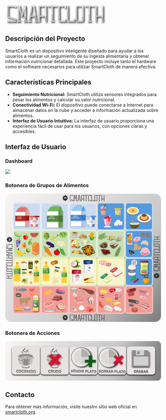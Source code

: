 ![SmartCloth Logo](images/logFull.png)

## Descripción del Proyecto

SmartCloth es un dispositivo inteligente diseñado para ayudar a los usuarios a realizar un seguimiento de su ingesta alimentaria y obtener información nutricional detallada. Este proyecto incluye tanto el hardware como el software necesarios para utilizar SmartCloth de manera efectiva.

## Características Principales

- **Seguimiento Nutricional:** SmartCloth utiliza sensores integrados para pesar los alimentos y calcular su valor nutricional.
- **Conectividad Wi-Fi:** El dispositivo puede conectarse a Internet para almacenar datos en la nube y acceder a información actualizada sobre alimentos.
- **Interfaz de Usuario Intuitiva:** La interfaz de usuario proporciona una experiencia fácil de usar para los usuarios, con opciones claras y accesibles.

## Interfaz de Usuario

### Dashboard
<img src="Docs/Diseño-SmartCloth/Interfaz/Dashboards/Dashboard2.png" width="600">

### Botonera de Grupos de Alimentos
<img src="Docs/Diseño-SmartCloth/Interfaz/Iconografía/Botonera_5X4_con_bordes.png" width="500">


### Botonera de Acciones
<img src="Docs/Diseño-SmartCloth/Interfaz/Iconografía/Botonera_5X1_con_bordes.png" width="500">

## Contacto

Para obtener más información, visite nuestro sitio web oficial en [smartcloth.org](https://smartcloth.org).
